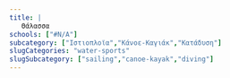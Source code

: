```yaml
---
title: |
   Θάλασσα
schools: ["#N/A"]
subcategory: ["Ιστιοπλοϊα","Κάνοε-Καγιάκ","Κατάδυση"]
slugCategories: "water-sports"
slugSubcategory: ["sailing","canoe-kayak","diving"]
---
```


